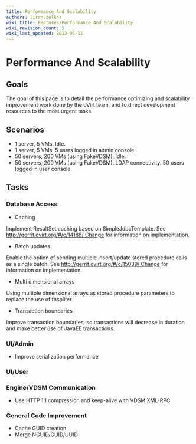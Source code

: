 ```yaml
---
title: Performance And Scalability
authors: liran.zelkha
wiki_title: Features/Performance And Scalability
wiki_revision_count: 5
wiki_last_updated: 2013-06-11
---
```


# Performance And Scalability

## Goals

The goal of this page is to detail the performance optimizing and scalability improvement work done by the oVirt team, and to direct development resources to the most urgent tasks.

## Scenarios

*   1 server, 5 VMs. Idle.
*   1 server, 5 VMs. 5 users logged in admin console.
*   50 servers, 200 VMs (using FakeVDSM). Idle.
*   50 servers, 200 VMs (using FakeVDSM). LDAP connectivity. 50 users logged in user console.

## Tasks

### Database Access

*   Caching

Implement ResultSet caching based on SimpleJdbcTemplate. See [http://gerrit.ovirt.org/#/c/14188/ Change](http://gerrit.ovirt.org/#/c/14188/_Change) for information on implementation.

*   Batch updates

Enable the option of sending multiple insert/update stored procedure calls as a single batch. See [http://gerrit.ovirt.org/#/c/15039/ Change](http://gerrit.ovirt.org/#/c/15039/_Change) for information on implementation.

*   Multi dimensional arrays

Using multiple dimensional arrays as stored procedure parameters to replace the use of fnspliter

*   Transaction boundaries

Improve transaction boundaries, so transactions will decrease in duration and make better use of JavaEE transactions.

### UI/Admin

*   Improve serialization performance

### UI/User

### Engine/VDSM Communication

*   Use HTTP 1.1 compression and keep-alive with VDSM XML-RPC

### General Code Improvement

*   Cache GUID creation
*   Merge NGUID/GUID/UUID
